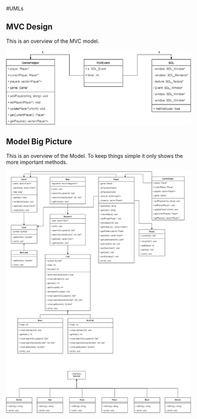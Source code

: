 #UMLs

## MVC Design

This is an overview of the MVC model.

![MVC UML](doc/mvc.png)

## Model Big Picture

This is an overview of the Model. To keep things simple it only shows the more
important methods.

![Model UML](doc/uml.png)

